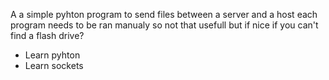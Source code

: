 A a simple pyhton program to send files between a server and a host
each program needs to be ran manualy so not that usefull but if
nice if you can't find a flash drive?

- Learn pyhton
- Learn sockets
